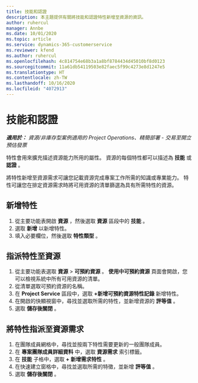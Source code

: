 ```yaml
---
title: 技能和認證
description: 本主題提供有關將技能和認證特性新增至資源的資訊。
author: ruhercul
manager: Annbe
ms.date: 10/01/2020
ms.topic: article
ms.service: dynamics-365-customerservice
ms.reviewer: kfend
ms.author: ruhercul
ms.openlocfilehash: 4c814754e68b3a1a8bf8784434d45010bf8d0123
ms.sourcegitcommit: 11a61db54119503e82faec5f99c4273e8d1247e5
ms.translationtype: HT
ms.contentlocale: zh-TW
ms.lasthandoff: 10/16/2020
ms.locfileid: "4072913"
---
```

# <a name="skills-and-certifications"></a>技能和認證
_**適用於：** 資源/非庫存型案例適用的 Project Operations、精簡部署 - 交易至開立預估發票_

特性會用來擴充描述資源能力所用的屬性。 資源的每個特性都可以描述為 **技能** 或 **認證** 。

將特性新增至資源需求可讓您記載資源完成專案工作所需的知識或專業能力。 特性可讓您在排定資源需求時將可用資源的清單篩選為具有所需特性的資源。

## <a name="add-characteristics"></a>新增特性

1. 從主要功能表開啟 **資源** ，然後選取 **資源** 區段中的 **技能** 。
2. 選取 **新增** 以新增特性。
3. 填入必要欄位，然後選取 **特性類型** 。

## <a name="assign-characteristics-to-resources"></a>指派特性至資源

1. 從主要功能表選取 **資源** > **可預約資源** 。 **使用中可預約資源** 頁面會開啟，您可以檢視系統中所有可用資源的清單。
2. 從清單選取可預約資源的名稱。
3. 在 **Project Service** 區段中，選取 **+新增可預約資源特性記錄** 新增特性。
4. 在開啟的快顯視窗中，尋找並選取所需的特性，並新增資源的 **評等值** 。
5. 選取 **儲存後關閉** 。

## <a name="assign-characteristics-to-resource-requirements"></a>將特性指派至資源需求

1. 在團隊成員網格中，尋找並按兩下特性需要更新的一般團隊成員。
2. 在 **專案團隊成員詳細資料** 中，選取 **資源需求** 索引標籤。
3. 在 **技能** 子格中，選取 **+ 新增需求特性** 。
4. 在快速建立窗格中，尋找並選取所需的特徵，並新增 **評等值** 。
5. 選取 **儲存後關閉** 。